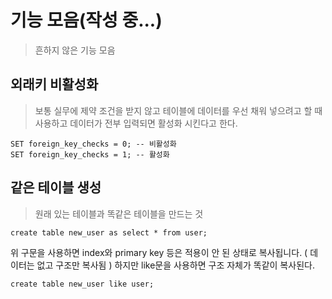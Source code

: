 # 기능 모음(작성 중...)

> 흔하지 않은 기능 모음 



## 외래키 비활성화

> 보통 실무에 제약 조건을 받지 않고 테이블에 데이터를 우선 채워 넣으려고 할 때 사용하고
> 데이터가 전부 입력되면 활성화 시킨다고 한다.

```mysql
SET foreign_key_checks = 0; -- 비활성화
SET foreign_key_checks = 1; -- 활성화
```



## 같은 테이블 생성

> 원래 있는 테이블과 똑같은 테이블을 만드는 것

```mysql
create table new_user as select * from user;
```

위 구문을 사용하면 index와 primary key 등은 적용이 안 된 상태로 복사됩니다. ( 데이터는 없고 구조만 복사됨 )
하지만 like문을 사용하면 구조 자체가 똑같이 복사된다.

``` mysql
create table new_user like user;
```

